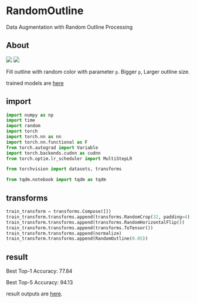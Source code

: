 # RandomOutline

Data Augmentation with Random Outline Processing

## About

![](image/1) ![](image/2)

Fill outline with random color with parameter `p`. Bigger `p`, Larger outline size.

trained models are [here](model/)

## import

```python
import numpy as np
import time
import random
import torch
import torch.nn as nn
import torch.nn.functional as F
from torch.autograd import Variable
import torch.backends.cudnn as cudnn
from torch.optim.lr_scheduler import MultiStepLR

from torchvision import datasets, transforms

from tqdm.notebook import tqdm as tqdm
```

## transforms

```python
train_transform = transforms.Compose([])
train_transform.transforms.append(transforms.RandomCrop(32, padding=4))
train_transform.transforms.append(transforms.RandomHorizontalFlip())
train_transform.transforms.append(transforms.ToTensor())
train_transform.transforms.append(normalize)
train_transform.transforms.append(RandomOutline(0.05))
```

## result

Best Top-1 Accuracy: 77.84

Best Top-5 Accuracy: 94.13

result outputs are [here](result/).
